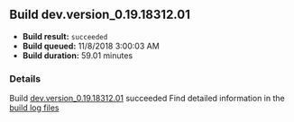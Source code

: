 ## Build dev.version_0.19.18312.01
- **Build result:** `succeeded`
- **Build queued:** 11/8/2018 3:00:03 AM
- **Build duration:** 59.01 minutes
### Details
Build [dev.version_0.19.18312.01](https://winappstudio.visualstudio.com/web/build.aspx?pcguid=a4ef43be-68ce-4195-a619-079b4d9834c2&builduri=vstfs%3a%2f%2f%2fBuild%2fBuild%2f26543) succeeded
Find detailed information in the [build log files](https://uwpctdiags.blob.core.windows.net/buildlogs/dev.version_0.19.18312.01_logs.zip)
